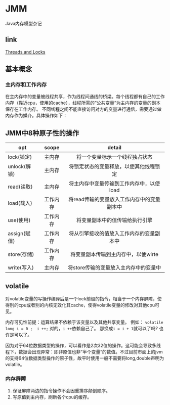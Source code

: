 # JMM

Java内存模型杂记

## link

[Threads and Locks](https://docs.oracle.com/javase/specs/jvms/se6/html/Threads.doc.html)

## 基本概念

### 主内存和工作内存

在主内存中的变量被线程共享，作为线程间通线的桥梁。每个线程都有自己的工作内存（靠近cpu，使用的cache），线程所需的“公共变量“为主内存的变量的副本保存在工作内存。
不同线程之间不能直接访问对方的变量进行通信，需要通过做内存作为媒介。具体操作如下：

## JMM中8种原子性的操作

| opt | scope | detail |
| ---------- | :-----------:  | :-----------: |
|lock(锁定)| 主内存 | 将一个变量标示一个线程独占状态 |
|unlock(解锁) |主内存| 将锁定状态的变量释放，以便其他线程锁定|
|read(读取)|主内存|将主内存中变量传输到工作内存中，以便load|
|load(载入)|工作内存|将read传输的变量放入工作内存中的变量副本中|
|use(使用)|工作内存|将变量副本中的值传输给执行引擎|
|assign(赋值)|工作内存|将从引擎接收的值放入工作内存的变量副本中|
|store(存储)|工作内存|将变量副本传输到主内存中，以便wirte|
|write(写入)|主内存|将store传输的变量放入主内存中的变量中|


## volatile

对volatile变量的写操作编译后是一个lock前缀的指令，相当于一个内存屏障，使得别的cpu或者别的内核无效化其cache，使得volatile变量的修改对其他cpu可见。

内存可见性前提：运算结果不依赖于该变量以及其他共享变量。 
例如： `volatile long i = 0 ;  i ++;` 对的，`i ++`依赖自己了。 那换成`i = i + 1`就可以了吗? 也许是可以了。

因为对于64位数据类型的操作，可以看作是2次32位的操作。这可能会导致多线程下，数据会出现异常：即非原值也非“半个变量”的数值。不过目前市面上的jvm的支持64位数据类型操作的原子性，故平时使用一般不需要将long,double声明为volatile。


### 内存屏障

1. 保证屏障两边的指令操作不会因重排序颠倒顺序。
2. 写原值到主内存，刷新各个cpu的缓存。










